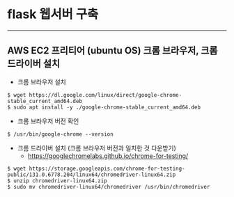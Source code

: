 # flask 웹서버 구축 
-----
## AWS EC2 프리티어 (ubuntu OS) 크롬 브라우저, 크롬 드라이버 설치 
* 크롬 브라우저 설치
```
$ wget https://dl.google.com/linux/direct/google-chrome-stable_current_amd64.deb
$ sudo apt install -y ./google-chrome-stable_current_amd64.deb
```

* 크롬 브라우저 버전 확인
```
$ /usr/bin/google-chrome --version
```

* 크롬 드라이버 설치 (크롬 브라우저 버전과 일치한 것 다운받기)
  * https://googlechromelabs.github.io/chrome-for-testing/
```
$ wget https://storage.googleapis.com/chrome-for-testing-public/131.0.6778.204/linux64/chromedriver-linux64.zip
$ unzip chromedriver-linux64.zip
$ sudo mv chromedriver-linux64/chromedriver /usr/bin/chromedriver
```
